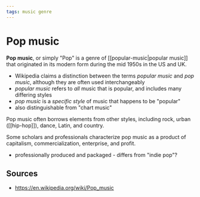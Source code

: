 ```yaml
---
tags: music genre
---
```


# Pop music

**Pop music**, or simply "Pop" is a genre of [[popular-music|popular music]] that originated in its modern form during the mid 1950s in the US and UK.

- Wikipedia claims a distinction between the terms _popular music_ and _pop music_, although they are often used interchangeably
- _popular music_ refers to _all_ music that is popular, and includes many differing styles
- _pop music_ is a _specific style_ of music that happens to be "popular"
- also distinguishable from "chart music"

Pop music often borrows elements from other styles, including rock, urban ([[hip-hop]]), dance, Latin, and country.

Some scholars and professionals characterize pop music as a product of capitalism, commercialization, enterprise, and profit.

- professionally produced and packaged - differs from "indie pop"?

## Sources

- <https://en.wikipedia.org/wiki/Pop_music>
